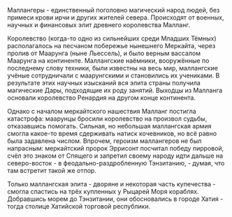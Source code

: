 Маллангеры - единственный поголовно магический народ людей, без примеси крови ирчи и других жителей севера. Происходят от военных, научных и финансовых элит древнего королевства Малланг.

Королевство (когда-то одно из сильнейших среди Младших Тёмных) располагалось на песчаном побережье нынешнего Меркайта, через пролив от Маарунга (ныне Льессель), и было верным вассалом Маарунга на континенте. Маллангские наёмники, вооружённые по последнему слову техники, были известны на весь мир, маллангские учёные сотрудничали с маарунгскими и становились их учениками. В результате этих научных изысканий вся элита страны получила магические Дары, подходящие их роду занятий. Выходцы из Малланга основали королевство Ренардия на другом конце континента.

Однако с началом меркайтского нашествия Малланг постигла катастрофа: маарунцы бросили королевство на произвол судьбы, отказавшись помогать. Сильная, но небольшая маллангская армия смогла какое-то время сдерживать натиск кочевников, но всё равно была задавлена числом. Впрочем, героизм маллангеров не был напрасным: меркайтский пророк Эррисонт посчитал победу пирровой, счёл это знаком от Спящего и запретил своему народу идти дальше на северо-восток - в феодально-раздробленную Тэнзитанию, - думая, что там встретит такой же отпор.

Только маллангская элита - дворяне и некоторая часть купечества - смогла спастись на трёх купленных у Рыцарей Моря кораблях. Добравшись морем до Тэнзитании, они обосновались в городе Хатия - тогда столице Хатийской торговой республики.
